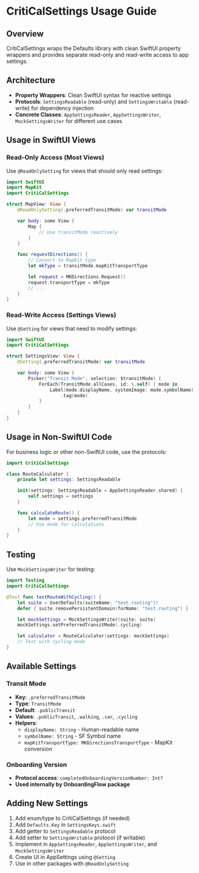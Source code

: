 # CritiCalSettings Usage Guide

## Overview

CritiCalSettings wraps the Defaults library with clean SwiftUI property wrappers and provides separate read-only and read-write access to app settings.

## Architecture

- **Property Wrappers**: Clean SwiftUI syntax for reactive settings
- **Protocols**: `SettingsReadable` (read-only) and `SettingsWritable` (read-write) for dependency injection
- **Concrete Classes**: `AppSettingsReader`, `AppSettingsWriter`, `MockSettingsWriter` for different use cases

## Usage in SwiftUI Views

### Read-Only Access (Most Views)

Use `@ReadOnlySetting` for views that should only read settings:

```swift
import SwiftUI
import MapKit
import CritiCalSettings

struct MapView: View {
    @ReadOnlySetting(.preferredTransitMode) var transitMode

    var body: some View {
        Map {
            // Use transitMode reactively
        }
    }

    func requestDirections() {
        // Convert to MapKit type
        let mkType = transitMode.mapKitTransportType

        let request = MKDirections.Request()
        request.transportType = mkType
        // ...
    }
}
```

### Read-Write Access (Settings Views)

Use `@Setting` for views that need to modify settings:

```swift
import SwiftUI
import CritiCalSettings

struct SettingsView: View {
    @Setting(.preferredTransitMode) var transitMode

    var body: some View {
        Picker("Transit Mode", selection: $transitMode) {
            ForEach(TransitMode.allCases, id: \.self) { mode in
                Label(mode.displayName, systemImage: mode.symbolName)
                    .tag(mode)
            }
        }
    }
}
```

## Usage in Non-SwiftUI Code

For business logic or other non-SwiftUI code, use the protocols:

```swift
import CritiCalSettings

class RouteCalculator {
    private let settings: SettingsReadable

    init(settings: SettingsReadable = AppSettingsReader.shared) {
        self.settings = settings
    }

    func calculateRoute() {
        let mode = settings.preferredTransitMode
        // Use mode for calculations
    }
}
```

## Testing

Use `MockSettingsWriter` for testing:

```swift
import Testing
import CritiCalSettings

@Test func testRouteWithCycling() {
    let suite = UserDefaults(suiteName: "test.routing")!
    defer { suite.removePersistentDomain(forName: "test.routing") }

    let mockSettings = MockSettingsWriter(suite: suite)
    mockSettings.setPreferredTransitMode(.cycling)

    let calculator = RouteCalculator(settings: mockSettings)
    // Test with cycling mode
}
```

## Available Settings

### Transit Mode
- **Key**: `.preferredTransitMode`
- **Type**: `TransitMode`
- **Default**: `.publicTransit`
- **Values**: `.publicTransit`, `.walking`, `.car`, `.cycling`
- **Helpers**:
  - `displayName: String` - Human-readable name
  - `symbolName: String` - SF Symbol name
  - `mapKitTransportType: MKDirectionsTransportType` - MapKit conversion

### Onboarding Version
- **Protocol access**: `completedOnboardingVersionNumber: Int?`
- **Used internally by OnboardingFlow package**

## Adding New Settings

1. Add enum/type to CritiCalSettings (if needed)
2. Add `Defaults.Key` in `SettingsKeys.swift`
3. Add getter to `SettingsReadable` protocol
4. Add setter to `SettingsWritable` protocol (if writable)
5. Implement in `AppSettingsReader`, `AppSettingsWriter`, and `MockSettingsWriter`
6. Create UI in AppSettings using `@Setting`
7. Use in other packages with `@ReadOnlySetting`
